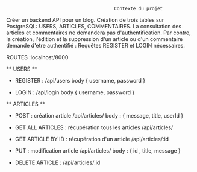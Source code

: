                                             Contexte du projet

Créer un backend API pour un blog. Création de trois tables sur PostgreSQL: USERS, ARTICLES, COMMENTAIRES.
La consultation des articles et commentaires ne demandera pas d'authentification. Par contre, la création, l'édition et la suppression d'un article ou d'un commentaire demande d'etre authentifié : Requêtes REGISTER et LOGIN nécessaires. 



ROUTES :localhost/8000



** USERS **

- REGISTER :
/api/users
body { username, password }

- LOGIN :
/api/login
body { username, password }



** ARTICLES **

- POST : création article
 /api/articles/
body : { message, title, userId }

- GET ALL ARTICLES : récupération tous les articles
 /api/articles/

- GET ARTICLE BY ID : récupération d'un article
 /api/articles/:id

- PUT : modification article
 /api/articles/
body : { id , title, message }

- DELETE ARTICLE :
/api/articles/:id

